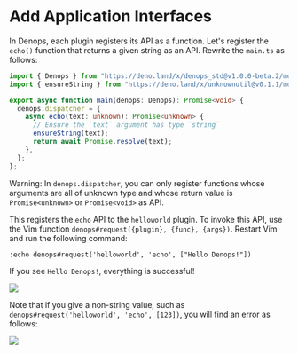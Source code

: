 # Add Application Interfaces

In Denops, each plugin registers its API as a function.
Let's register the `echo()` function that returns a given string as an API.
Rewrite the `main.ts` as follows:

```typescript:main.ts
import { Denops } from "https://deno.land/x/denops_std@v1.0.0-beta.2/mod.ts";
import { ensureString } from "https://deno.land/x/unknownutil@v0.1.1/mod.ts";

export async function main(denops: Denops): Promise<void> {
  denops.dispatcher = {
    async echo(text: unknown): Promise<unknown> {
      // Ensure the `text` argument has type `string`
      ensureString(text);
      return await Promise.resolve(text);
    },
  };
};
```

<div class="warning">

  Warning: In `denops.dispatcher`, you can only register functions
  whose arguments are all of unknown type
  and whose return value is `Promise<unknown>` or `Promise<void>` as API.

</div>

This registers the `echo` API to the `helloworld` plugin.
To invoke this API, use the Vim function `denops#request({plugin}, {func}, {args})`.
Restart Vim and run the following command:

```vim
:echo denops#request('helloworld', 'echo', ["Hello Denops!"])
```

If you see `Hello Denops!`, everything is successful!

![](https://storage.googleapis.com/zenn-user-upload/2fyw9gsjs0mhxa132q2dkrz2yle3)

Note that if you give a non-string value, such as `denops#request('helloworld', 'echo', [123])`,
you will find an error as follows:

![](https://storage.googleapis.com/zenn-user-upload/ykf75d9whbfjjntdk93jxcfmilsc)
